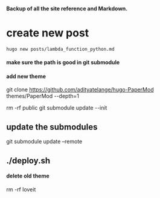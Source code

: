 #### Backup of all the site reference and Markdown. 

# create new post
```shell script
hugo new posts/lambda_function_python.md
```

#### make sure the path is good in git submodule
<!-- url = git@github-mac:shekharkoirala/shekharkoirala.github.io.git -->

#### add new theme 
git clone https://github.com/adityatelange/hugo-PaperMod themes/PaperMod --depth=1

rm -rf public
git submodule update --init
## update the submodules
git submodule update –remote 

## ./deploy.sh 


#### delete old theme 
rm -rf loveit

